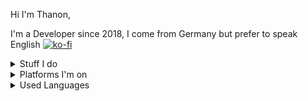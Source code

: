 Hi I'm Thanon, 

I'm a Developer since 2018, I come from Germany but prefer to speak English
[![ko-fi](https://ko-fi.com/img/githubbutton_sm.svg)](https://ko-fi.com/thanonc)

<details>
  <summary>Stuff I do</summary>
  
  - discord / ts3 / WhatsApp bots in Java, Typescript and JavaScript
  
  - Websites in Html, JavaScript, typescript, css and React

  - Minecraft clients / servers / plugins / mods in Java
</details>

<details>
  <summary>Platforms I'm on</summary>
  
- <a href="https://g.dev/thanon">Google Developers</a>

- <a href="https://stackoverflow.com/users/22878052/thanon">Stack Overflow</a>

- <a href="https://discord.com/users/960946185768685618">Discord</a>

- <a href="https://twitch.tv/thanongaming">Twitch</a>

- <a href="https://www.youtube.com/@TTCallabout">Youtube</a>
</details>

<details>
  <summary>Used Languages</summary>
 
[![Top Languages](https://github-readme-stats-git-masterrstaa-rickstaa.vercel.app/api/top-langs/?username=ThanonC&layout=compact&theme=dark)](https://github.com/anuraghazra/github-readme-stats)

</details>
